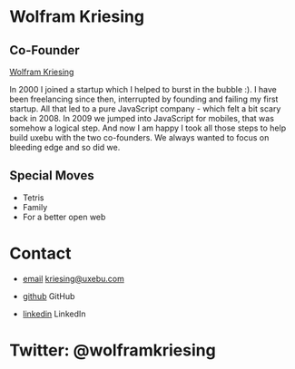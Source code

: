 Wolfram Kriesing
================

Co-Founder
----------

[Wolfram Kriesing](/media/img/team/kriesing.jpg)

In 2000 I joined a startup which I helped to burst in the bubble :). I have been freelancing since then, interrupted by founding and failing my first startup.
All that led to a pure JavaScript company - which felt a bit scary back in 2008. In 2009 we jumped into JavaScript for mobiles, that was somehow a logical step. And now I am happy I took all those steps to help build uxebu with the two co-founders. We always wanted to focus on bleeding edge and so did we.

Special Moves
-------------

* Tetris
* Family
* For a better open web

Contact
=======

* [email](mailto:kriesing@uxebu.com)
  kriesing@uxebu.com

* [github](http://github.com/wolframkriesing)
  GitHub

* [linkedin](http://www.linkedin.com/profile/view?id=7097344)
  LinkedIn

Twitter: @wolframkriesing
=========================